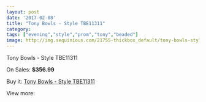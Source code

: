 ```yaml
---
layout: post
date: '2017-02-08'
title: "Tony Bowls - Style TBE11311"
category: 
tags: ["evening","style","prom","tony","beaded"]
image: http://img.sequinious.com/21755-thickbox_default/tony-bowls-style-tbe11311.jpg
---
```

Tony Bowls - Style TBE11311

On Sales: **$356.99**
<a href="https://www.sequinious.com/9809-tony-bowls-style-tbe11311.html"><amp-img layout="responsive" width="600" height="600" src="//img.sequinious.com/21755-thickbox_default/tony-bowls-style-tbe11311.jpg" alt="Tony Bowls - Style TBE11311 0" /></a>
<a href="https://www.sequinious.com/9809-tony-bowls-style-tbe11311.html"><amp-img layout="responsive" width="600" height="600" src="//img.sequinious.com/21756-thickbox_default/tony-bowls-style-tbe11311.jpg" alt="Tony Bowls - Style TBE11311 1" /></a>
<a href="https://www.sequinious.com/9809-tony-bowls-style-tbe11311.html"><amp-img layout="responsive" width="600" height="600" src="//img.sequinious.com/21757-thickbox_default/tony-bowls-style-tbe11311.jpg" alt="Tony Bowls - Style TBE11311 2" /></a>
<a href="https://www.sequinious.com/9809-tony-bowls-style-tbe11311.html"><amp-img layout="responsive" width="600" height="600" src="//img.sequinious.com/21758-thickbox_default/tony-bowls-style-tbe11311.jpg" alt="Tony Bowls - Style TBE11311 3" /></a>
<a href="https://www.sequinious.com/9809-tony-bowls-style-tbe11311.html"><amp-img layout="responsive" width="600" height="600" src="//img.sequinious.com/21759-thickbox_default/tony-bowls-style-tbe11311.jpg" alt="Tony Bowls - Style TBE11311 4" /></a>
<a href="https://www.sequinious.com/9809-tony-bowls-style-tbe11311.html"><amp-img layout="responsive" width="600" height="600" src="//img.sequinious.com/21760-thickbox_default/tony-bowls-style-tbe11311.jpg" alt="Tony Bowls - Style TBE11311 5" /></a>

Buy it: [Tony Bowls - Style TBE11311](https://www.sequinious.com/9809-tony-bowls-style-tbe11311.html "Tony Bowls - Style TBE11311")

View more: [](https://www.sequinious.com/- "")
